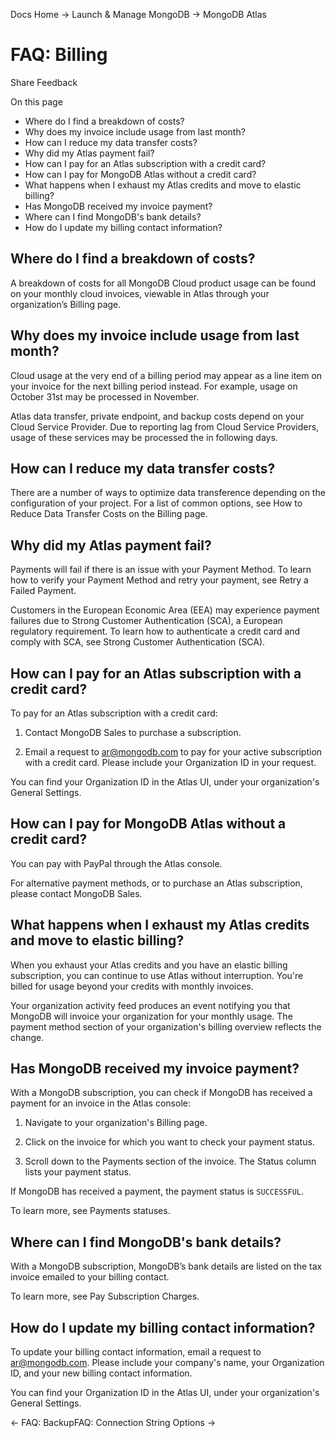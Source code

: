 Docs Home → Launch & Manage MongoDB → MongoDB Atlas

# FAQ: Billing

Share Feedback

On this page

  * Where do I find a breakdown of costs?
  * Why does my invoice include usage from last month?
  * How can I reduce my data transfer costs?
  * Why did my Atlas payment fail?
  * How can I pay for an Atlas subscription with a credit card?
  * How can I pay for MongoDB Atlas without a credit card?
  * What happens when I exhaust my Atlas credits and move to elastic billing?
  * Has MongoDB received my invoice payment?
  * Where can I find MongoDB's bank details?
  * How do I update my billing contact information?

## Where do I find a breakdown of costs?

A breakdown of costs for all MongoDB Cloud product usage can be found on your
monthly cloud invoices, viewable in Atlas through your organization’s Billing
page.

## Why does my invoice include usage from last month?

Cloud usage at the very end of a billing period may appear as a line item on
your invoice for the next billing period instead. For example, usage on
October 31st may be processed in November.

Atlas data transfer, private endpoint, and backup costs depend on your Cloud
Service Provider. Due to reporting lag from Cloud Service Providers, usage of
these services may be processed the in following days.

## How can I reduce my data transfer costs?

There are a number of ways to optimize data transference depending on the
configuration of your project. For a list of common options, see How to Reduce
Data Transfer Costs on the Billing page.

## Why did my Atlas payment fail?

Payments will fail if there is an issue with your Payment Method. To learn how
to verify your Payment Method and retry your payment, see Retry a Failed
Payment.

Customers in the European Economic Area (EEA) may experience payment failures
due to Strong Customer Authentication (SCA), a European regulatory
requirement. To learn how to authenticate a credit card and comply with SCA,
see Strong Customer Authentication (SCA).

## How can I pay for an Atlas subscription with a credit card?

To pay for an Atlas subscription with a credit card:

  1. Contact MongoDB Sales to purchase a subscription.

  2. Email a request to ar@mongodb.com to pay for your active subscription with a credit card. Please include your Organization ID in your request.

You can find your Organization ID in the Atlas UI, under your organization's
General Settings.

## How can I pay for MongoDB Atlas without a credit card?

You can pay with PayPal through the Atlas console.

For alternative payment methods, or to purchase an Atlas subscription, please
contact MongoDB Sales.

## What happens when I exhaust my Atlas credits and move to elastic billing?

When you exhaust your Atlas credits and you have an elastic billing
subscription, you can continue to use Atlas without interruption. You're
billed for usage beyond your credits with monthly invoices.

Your organization activity feed produces an event notifying you that MongoDB
will invoice your organization for your monthly usage. The payment method
section of your organization's billing overview reflects the change.

## Has MongoDB received my invoice payment?

With a MongoDB subscription, you can check if MongoDB has received a payment
for an invoice in the Atlas console:

  1. Navigate to your organization's Billing page.

  2. Click on the invoice for which you want to check your payment status.

  3. Scroll down to the Payments section of the invoice. The Status column lists your payment status.

If MongoDB has received a payment, the payment status is `SUCCESSFUL`.

To learn more, see Payments statuses.

## Where can I find MongoDB's bank details?

With a MongoDB subscription, MongoDB’s bank details are listed on the tax
invoice emailed to your billing contact.

To learn more, see Pay Subscription Charges.

## How do I update my billing contact information?

To update your billing contact information, email a request to ar@mongodb.com.
Please include your company's name, your Organization ID, and your new billing
contact information.

You can find your Organization ID in the Atlas UI, under your organization's
General Settings.

← FAQ: BackupFAQ: Connection String Options →

